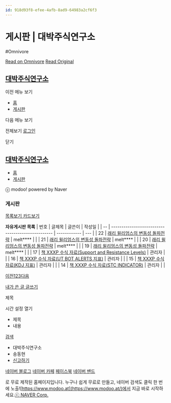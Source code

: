 ```yaml
---
id: 918d93f8-efee-4afb-8ad9-64983a2cf6f3
---
```


# 게시판 | 대박주식연구소
#Omnivore
 
[Read on Omnivore](https://omnivore.app/me/https-daebakstocks-modoo-at-link-dpv-9-zx-0-x-191f9c65fc6)
[Read Original](https://daebakstocks.modoo.at/?link=dpv9zx0x)
 
## [대박주식연구소](https://daebakstocks.modoo.at/)

이전 메뉴 보기

* [ 홈 ](https://daebakstocks.modoo.at/?link=bon3c5s6)
* [ 게시판 ](https://daebakstocks.modoo.at/?link=dpv9zx0x)

다음 메뉴 보기 

전체보기 [로그인](#) 

닫기

## [대박주식연구소](https://daebakstocks.modoo.at/)

* [ 홈 ](https://daebakstocks.modoo.at/?link=bon3c5s6)
* [ 게시판 ](https://daebakstocks.modoo.at/?link=dpv9zx0x)

ⓒ modoo! powered by Naver

### 게시판

[ 목록보기 ](#) [ 카드보기 ](#)

__자유게시판 목록__
| 번호 | 글제목                                               | 글쓴이          | 작성일 |
| -- | ------------------------------------------------- | ------------ | --- |
| 22 | [ 래리 윌리엄스의 변동성 돌파전략](#)                           | melt\*\*\*\* |     |
| 21 | [ 래리 윌리엄스의 변동성 돌파전략](#)                           | melt\*\*\*\* |     |
| 20 | [ 래리 윌리엄스의 변동성 돌파전략](#)                           | melt\*\*\*\* |     |
| 19 | [ 래리 윌리엄스의 변동성 돌파전략](#)                           | melt\*\*\*\* |     |
| 17 | [ 책 XXXP 수식 자료(Support and Resistance Levels)](#) | 관리자          |     |
| 16 | [ 책 XXXP 수식 자료(UT BOT ALERTS 지표)](#)              | 관리자          |     |
| 15 | [ 책 XXXP 수식 자료(KDJ 지표)](#)                        | 관리자          |     |
| 14 | [ 책 XXXP 수식 자료(STC INDICATOR)](#)                 | 관리자          |     |

[이전](#)[1](#)[2](#)[3](#)[다음](#)

[내가 쓴 글 ](#) [글쓰기](#) 

제목

시간 설정 열기

* 제목
* 내용

[검색](#) 

* 대박주식연구소
* 송동현
* [신고하기](#)

[네이버 블로그](#) [네이버 카페](#) [페이스북](#) [네이버 밴드](#) 

[ ](https://www.modoo.at/)로 무료 제작된 홈페이지입니다. 누구나 쉽게 무료로 만들고, 네이버 검색도 클릭 한 번에 노출![https://www.modoo.at](https://www.modoo.at/)에서 지금 바로 시작하세요.[ⓒ NAVER Corp.](https://www.navercorp.com/) 